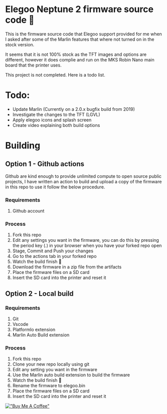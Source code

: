 # Elegoo Neptune 2 firmware source code 🔱
This is the firmware source code that Elegoo support provided for me when I asked after some of the Marlin features that where not turned on in the stock version.

It seems that it is not 100% stock as the TFT images and options are different, however it does complie and run on the MKS Robin Nano main board that the printer uses.

This project is not completed. Here is a todo list.

# Todo:
* Update Marlin (Currently on a 2.0.x bugfix build from 2019)
* Investigate the changes to the TFT (LGVL)
* Apply elegoo icons and splash screen
* Create video explaining both build options

# Building

## Option 1 - Github actions
Github are kind enough to provide unlimited compute to open source public projects, I have written an action to build and upload a copy of the firmware in this repo to use it follow the below procedure.

### Requirements
1. Github account

### Process
1. Fork this repo
2. Edit any settings you want in the firmware, you can do this by pressing the period key (.) in your browser when you have your forked repo open
3. Stage, Commit and Push your changes
4. Go to the actions tab in your forked repo
5. Watch the build finish 🤞
6. Download the firmware in a zip file from the artifacts
7. Place the firmware files on a SD card
8. Insert the SD card into the printer and reset it

## Option 2 - Local build

### Requirements
1. Git
2. Vscode
3. PlatformIo extension
4. Marlin Auto Build extension

### Process
1. Fork this repo
2. Clone your new repo locally using git
3. Edit any setting you want in the firmware
4. Use the Marlin auto build extension to build the firmware
5. Watch the build finish 🤞
6. Rename the firmware to elegoo.bin
7. Place the firmware files on a SD card
8. Insert the SD card into the printer and reset it

[!["Buy Me A Coffee"](https://www.buymeacoffee.com/assets/img/custom_images/orange_img.png)](https://www.buymeacoffee.com/manniefesto)